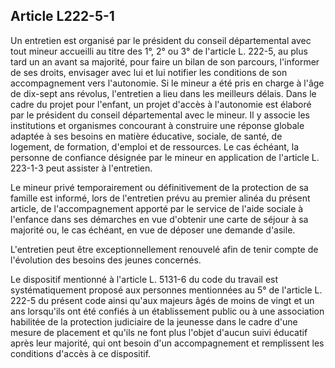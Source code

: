## Article L222-5-1

Un entretien est organisé par le président du conseil départemental avec tout mineur accueilli au titre des
1°, 2° ou 3° de l'article L. 222-5, au plus tard un an avant sa majorité, pour faire un bilan de son parcours,
l'informer de ses droits, envisager avec lui et lui notifier les conditions de son accompagnement vers
l'autonomie. Si le mineur a été pris en charge à l'âge de dix-sept ans révolus, l'entretien a lieu dans les
meilleurs délais. Dans le cadre du projet pour l'enfant, un projet d'accès à l'autonomie est élaboré par le
président du conseil départemental avec le mineur. Il y associe les institutions et organismes concourant à
construire une réponse globale adaptée à ses besoins en matière éducative, sociale, de santé, de logement,
de formation, d'emploi et de ressources. Le cas échéant, la personne de confiance désignée par le mineur en
application de l'article L. 223-1-3 peut assister à l'entretien.

Le mineur privé temporairement ou définitivement de la protection de sa famille est informé, lors de
l'entretien prévu au premier alinéa du présent article, de l'accompagnement apporté par le service de l'aide
sociale à l'enfance dans ses démarches en vue d'obtenir une carte de séjour à sa majorité ou, le cas échéant,
en vue de déposer une demande d'asile.

L'entretien peut être exceptionnellement renouvelé afin de tenir compte de l'évolution des besoins des jeunes
concernés.

Le dispositif mentionné à l'article L. 5131-6 du code du travail est systématiquement proposé aux personnes
mentionnées au 5° de l'article L. 222-5 du présent code ainsi qu'aux majeurs âgés de moins de vingt et un ans
lorsqu'ils ont été confiés à un établissement public ou à une association habilitée de la protection judiciaire
de la jeunesse dans le cadre d'une mesure de placement et qu'ils ne font plus l'objet d'aucun suivi éducatif
après leur majorité, qui ont besoin d'un accompagnement et remplissent les conditions d'accès à ce dispositif.

